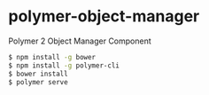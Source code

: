 # polymer-object-manager
Polymer 2 Object Manager Component

```bash
$ npm install -g bower
$ npm install -g polymer-cli
$ bower install
$ polymer serve 
```
